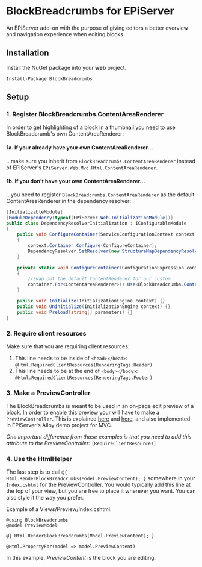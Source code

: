 # BlockBreadcrumbs for EPiServer

An EPiServer add-on with the purpose of giving editors a better overview and navigation experience when editing blocks.

## Installation
Install the NuGet package into your **web** project.

`Install-Package BlockBreadcrumbs`

## Setup

### 1. Register BlockBreadcrumbs.ContentAreaRenderer
In order to get highlighting of a block in a thumbnail you need to use BlockBreadcrumb's own ContentAreaRenderer:

#### 1a. If your already have your own ContentAreaRenderer...
...make sure you inherit from `BlockBreadcrumbs.ContentAreaRenderer` instead of EPiServer's `EPiServer.Web.Mvc.Html.ContentAreaRenderer`.

#### 1b. If you **don't have your own ContentAreaRenderer**...
...you need to register `BlockBreadcrumbs.ContentAreaRenderer` as the default ContentAreaRenderer in the dependency resolver:

```csharp
[InitializableModule]
[ModuleDependency(typeof(EPiServer.Web.InitializationModule))]
public class DependencyResolverInitialization : IConfigurableModule
{
    public void ConfigureContainer(ServiceConfigurationContext context)
    {
        context.Container.Configure(ConfigureContainer);
        DependencyResolver.SetResolver(new StructureMapDependencyResolver(context.Container));
    }

    private static void ConfigureContainer(ConfigurationExpression container)
    {
        //Swap out the default ContentRenderer for our custom
        container.For<ContentAreaRenderer>().Use<BlockBreadcrumbs.ContentAreaRenderer>();
    }

    public void Initialize(InitializationEngine context) {}
    public void Uninitialize(InitializationEngine context) {}
    public void Preload(string[] parameters) {}
}
```

### 2. Require client resources
Make sure that you are requiring client resources:

1. This line needs to be inside of `<head></head>`: `@Html.RequiredClientResources(RenderingTags.Header)`
2. This line needs to be at the end of `<body></body>`: `@Html.RequiredClientResources(RenderingTags.Footer)`

### 3. Make a PreviewController
The BlockBreadcrumbs is meant to be used in an on-page edit preview of a block. In order to enable this preview your will have to make a `PreviewController`. This is explained [here](http://joelabrahamsson.com/pattern-for-episerver-block-preview-mvc-controller/ "Pattern for EPiServer block preview MVC controller by Joel Abrahamsson") and [here](http://jondjones.com/how-to-preview-a-block-in-episerver/ "How to Preview a Block in Episerver by Jon D. Jones"), and also implemented in EPiServer's Alloy demo project for MVC.

_One important difference from those examples is that you need to add this attribute to the PreviewController:_ `[RequireClientResources]`

### 4. Use the HtmlHelper
The last step is to call `@{ Html.RenderBlockBreadcrumbs(Model.PreviewContent); }` somewhere in your `Index.cshtml` for the PreviewController. You would typically add this line at the top of your view, but you are free to place it wherever you want. You can also style it the way you prefer.

Example of a Views/Preview/Index.cshtml:
```cshtml
@using BlockBreadcrumbs
@model PreviewModel

@{ Html.RenderBlockBreadcrumbs(Model.PreviewContent); } 

@Html.PropertyFor(model => model.PreviewContent)
```
In this example, _PreviewContent_ is the block you are editing.
